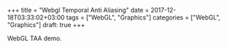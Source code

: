 +++
title = "Webgl Temporal Anti Aliasing"
date = 2017-12-18T03:33:02+03:00
tags = ["WebGL", "Graphics"]
categories = ["WebGL", "Graphics"]
draft: true
+++

WebGL TAA demo.

<!--more-->

<div>
	<canvas id="glcanvas" />
</div>
